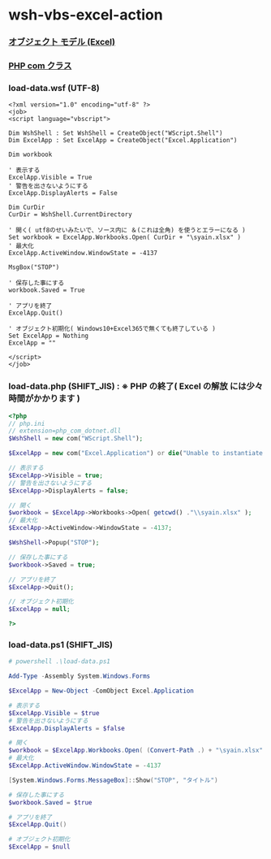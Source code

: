 # wsh-vbs-excel-action

### [オブジェクト モデル (Excel)](https://learn.microsoft.com/ja-jp/office/vba/api/overview/excel/object-model)

### [PHP com クラス](https://www.php.net/manual/ja/class.com.php)

### load-data.wsf (UTF-8)
```vbscript
<?xml version="1.0" encoding="utf-8" ?>
<job>
<script language="vbscript">

Dim WshShell : Set WshShell = CreateObject("WScript.Shell")
Dim ExcelApp : Set ExcelApp = CreateObject("Excel.Application")

Dim workbook

' 表示する
ExcelApp.Visible = True
' 警告を出さないようにする
ExcelApp.DisplayAlerts = False

Dim CurDir
CurDir = WshShell.CurrentDirectory

' 開く( utf8のせいみたいで、ソース内に ＆(これは全角) を使うとエラーになる )
Set workbook = ExcelApp.Workbooks.Open( CurDir + "\syain.xlsx" )
' 最大化
ExcelApp.ActiveWindow.WindowState = -4137

MsgBox("STOP")

' 保存した事にする
workbook.Saved = True

' アプリを終了
ExcelApp.Quit()

' オブジェクト初期化( Windows10+Excel365で無くても終了している )
Set ExcelApp = Nothing
ExcelApp = ""

</script>
</job>
```

### load-data.php (SHIFT_JIS) : ※ PHP の終了( Excel の解放 には少々時間がかかります )
```php
<?php
// php.ini
// extension=php_com_dotnet.dll
$WshShell = new com("WScript.Shell");

$ExcelApp = new com("Excel.Application") or die("Unable to instantiate Excel");

// 表示する
$ExcelApp->Visible = true;
// 警告を出さないようにする
$ExcelApp->DisplayAlerts = false;

// 開く
$workbook = $ExcelApp->Workbooks->Open( getcwd() ."\\syain.xlsx" );
// 最大化
$ExcelApp->ActiveWindow->WindowState = -4137;

$WshShell->Popup("STOP");

// 保存した事にする
$workbook->Saved = true;

// アプリを終了
$ExcelApp->Quit();

// オブジェクト初期化
$ExcelApp = null;

?>
```

### load-data.ps1 (SHIFT_JIS)
```powershell
# powershell .\load-data.ps1

Add-Type -Assembly System.Windows.Forms

$ExcelApp = New-Object -ComObject Excel.Application

# 表示する
$ExcelApp.Visible = $true
# 警告を出さないようにする
$ExcelApp.DisplayAlerts = $false

# 開く
$workbook = $ExcelApp.Workbooks.Open( (Convert-Path .) + "\syain.xlsx" )
# 最大化
$ExcelApp.ActiveWindow.WindowState = -4137

[System.Windows.Forms.MessageBox]::Show("STOP", "タイトル")

# 保存した事にする
$workbook.Saved = $true

# アプリを終了
$ExcelApp.Quit()

# オブジェクト初期化
$ExcelApp = $null


```

